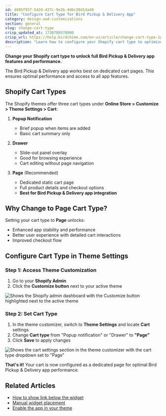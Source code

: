 ```yaml
---
id: d495f937-5d24-427c-9e2b-4d6c30d1da40
title: "Configure Cart Type for Bird Pickup & Delivery App"
category: design-and-customizations
section: general
slug: change-cart-type
crisp_updated_at: 1730789578000
crisp_url: https://help.birdchime.com/en-us/article/change-cart-type-1g2elmy/
description: "Learn how to configure your Shopify cart type to optimize Bird Pickup & Delivery app performance and features."
---
```


**Change your Shopify cart type to unlock full Bird Pickup & Delivery app features and performance.**

The Bird Pickup & Delivery app works best on dedicated cart pages. This ensures optimal performance and access to all app features.

## Shopify Cart Types

The Shopify themes offer three cart types under **Online Store > Customize > Theme Settings > Cart**:

1. **Popup Notification**
   - Brief popup when items are added
   - Basic cart summary only

2. **Drawer**
   - Slide-out panel overlay
   - Good for browsing experience
   - Cart editing without page navigation

3. **Page** (Recommended)
   - Dedicated static cart page
   - Full product details and checkout options
   - **Best for Bird Pickup & Delivery app integration**

## Why Change to Page Cart Type?

Setting your cart type to **Page** unlocks:

- Enhanced app stability and performance
- Better user experience with detailed cart interactions
- Improved checkout flow

## Configure Cart Type in Theme Settings

### Step 1: Access Theme Customization
1. Go to your **Shopify Admin**
2. Click the **Customize button** next to your active theme

![Shows the Shopify admin dashboard with the Customize button highlighted next to the active theme](https://storage.crisp.chat/users/helpdesk/website/ca826b447482b000/image_1i2sree.png)

### Step 2: Set Cart Type
1. In the theme customizer, switch to **Theme Settings** and locate **Cart** settings
2. Change **Cart type** from "Popup notification" or "Drawer" to **"Page"**
3. Click **Save** to apply changes

![Shows the cart settings section in the theme customizer with the cart type dropdown set to "Page"](https://storage.crisp.chat/users/helpdesk/website/ca826b447482b000/image_1uhw4by.png)

**That's it!** Your cart is now configured as a dedicated page for optimal Bird Pickup & Delivery app performance.

## Related Articles

- [How to show link below the widget](https://help.birdchime.com/en-us/article/how-to-show-link-below-the-widget-1v7vc8v/)
- [Manual widget placement](https://help.birdchime.com/en-us/article/manual-widget-placement-1iq0zmb/)
- [Enable the app in your theme](https://help.birdchime.com/en-us/article/how-to-enable-bird-pickup-and-delivery-date-widget-in-your-shopify-theme-450cbp/)